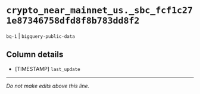 # `crypto_near_mainnet_us._sbc_fcf1c271e87346758dfd8f8b783dd8f2`
`bq-1` | `bigquery-public-data`

## Column details
* [TIMESTAMP] `last_update`

-------------------------------------------------------------------------------
*Do not make edits above this line.*
